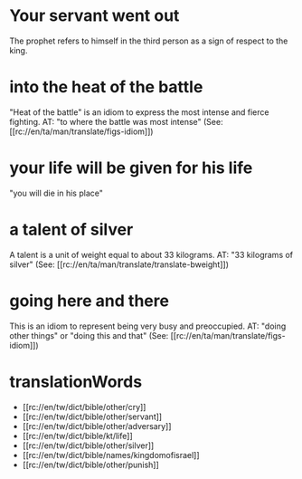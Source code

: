# Your servant went out

The prophet refers to himself in the third person as a sign of respect to the king.

# into the heat of the battle

"Heat of the battle" is an idiom to express the most intense and fierce fighting. AT: "to where the battle was most intense" (See: [[rc://en/ta/man/translate/figs-idiom]])

# your life will be given for his life

"you will die in his place"

# a talent of silver

A talent is a unit of weight equal to about 33 kilograms. AT: "33 kilograms of silver" (See: [[rc://en/ta/man/translate/translate-bweight]])

# going here and there

This is an idiom to represent being very busy and preoccupied. AT: "doing other things" or "doing this and that" (See: [[rc://en/ta/man/translate/figs-idiom]])

# translationWords

* [[rc://en/tw/dict/bible/other/cry]]
* [[rc://en/tw/dict/bible/other/servant]]
* [[rc://en/tw/dict/bible/other/adversary]]
* [[rc://en/tw/dict/bible/kt/life]]
* [[rc://en/tw/dict/bible/other/silver]]
* [[rc://en/tw/dict/bible/names/kingdomofisrael]]
* [[rc://en/tw/dict/bible/other/punish]]